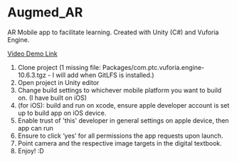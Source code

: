 # Augmed_AR
AR Mobile app to facilitate learning. Created with Unity (C#) and Vuforia Engine.

[Video Demo Link](https://youtu.be/-fiORR8tJZE)

1. Clone project (1 missing file: Packages/com.ptc.vuforia.engine-10.6.3.tgz - I will add when GitLFS is installed.)
2. Open project in Unity editor
3. Change build settings to whichever mobile platform you want to build on. (I have built on iOS)
4. (for iOS): build and run on xcode, ensure apple developer account is set up to build app on iOS device.
5. Enable trust of 'this' developer in general settings on apple device, then app can run
6. Ensure to click ‘yes’ for all permissions the app requests upon launch.
7. Point camera and the respective image targets in the digital textbook. 
8. Enjoy! :D
